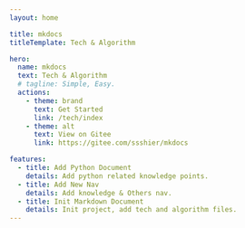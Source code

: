 ```yaml
---
layout: home

title: mkdocs
titleTemplate: Tech & Algorithm

hero:
  name: mkdocs
  text: Tech & Algorithm
  # tagline: Simple, Easy.
  actions:
    - theme: brand
      text: Get Started
      link: /tech/index
    - theme: alt
      text: View on Gitee
      link: https://gitee.com/ssshier/mkdocs

features:
  - title: Add Python Document
    details: Add python related knowledge points.
  - title: Add New Nav
    details: Add knowledge & Others nav.
  - title: Init Markdown Document
    details: Init project, add tech and algorithm files.
---
```

